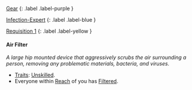 
[Gear](Game/Gear-List)
{: .label .label-purple }

[Infection-Expert](Game/Blocks/Infection-Expert)
{: .label .label-blue }

[Requisition 1](Game/Deployment#Requisition)
{: .label .label-yellow }
#### Air Filter
*A large hip mounted device that aggressively scrubs the air surrounding a person, removing any problematic materials, bacteria, and viruses.*
* [Traits](Game/Core/Gear#Traits): [Unskilled](Game/Core/Gear#Unskilled).
* Everyone within [Reach](Game/Core/Movement#Reach) of you has [Filtered](Game/Core/Armour-Traits#Filtered).

